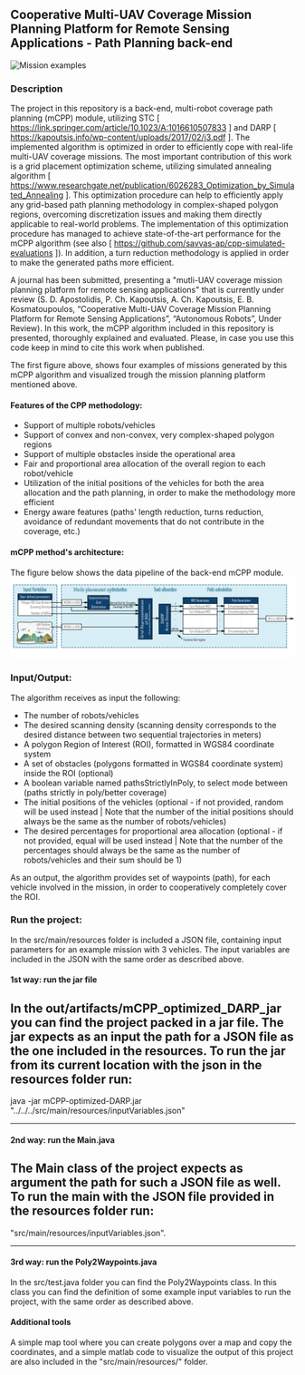 ## Cooperative Multi-UAV Coverage Mission Planning Platform for Remote Sensing Applications - Path Planning back-end


![Mission examples](cover.png)


### Description
The project in this repository is a back-end, multi-robot coverage path planning (mCPP) module, utilizing STC 
[ https://link.springer.com/article/10.1023/A:1016610507833 ] and DARP [ https://kapoutsis.info/wp-content/uploads/2017/02/j3.pdf ].
The implemented algorithm is optimized in order to efficiently cope with real-life multi-UAV coverage missions. The
most important contribution of this work is a grid placement optimization scheme, utilizing simulated annealing algorithm
[ https://www.researchgate.net/publication/6026283_Optimization_by_Simulated_Annealing ]. This optimization procedure can
help to efficiently apply any grid-based path planning methodology in complex-shaped polygon regions, overcoming discretization
issues and making them directly applicable to real-world problems. The implementation of this optimization procedure has
managed to achieve state-of-the-art performance for the mCPP algorithm (see also [ https://github.com/savvas-ap/cpp-simulated-evaluations ]).
In addition, a turn reduction methodology is applied in order to make the generated paths more efficient. 

A journal has been submitted, presenting a "mutli-UAV coverage mission planning platform for remote sensing applications"
that is currently under review (S. D. Apostolidis, P. Ch. Kapoutsis, A. Ch. Kapoutsis, E. B. Kosmatoupoulos, “Cooperative
Multi-UAV Coverage Mission Planning Platform for Remote Sensing Applications”, “Autonomous Robots”, Under Review). In 
this work, the mCPP algorithm included in this repository is presented, thoroughly explained and evaluated.  Please,
in case you use this code keep in mind to cite this work when published.

The first figure above, shows four examples of missions generated by this mCPP algorithm and visualized trough the mission
planning platform mentioned above.

#### Features of the CPP methodology:
- Support of multiple robots/vehicles
- Support of convex and non-convex, very complex-shaped polygon regions
- Support of multiple obstacles inside the operational area
- Fair and proportional area allocation of the overall region to each robot/vehicle
- Utilization of the initial positions of the vehicles for both the area allocation and the path planning, in order to make
the methodology more efficient
- Energy aware features (paths' length reduction, turns reduction, avoidance of redundant movements that do not contribute in the coverage, etc.)

#### mCPP method's architecture:
The figure below shows the data pipeline of the back-end mCPP module.
![Back-end architecture](backend.jpg)


### Input/Output:
The algorithm receives as input the following:
- The number of robots/vehicles
- The desired scanning density (scanning density corresponds to the desired distance between two sequential trajectories in meters)
- A polygon Region of Interest (ROI), formatted in WGS84 coordinate system
- A set of obstacles (polygons formatted in WGS84 coordinate system) inside the ROI (optional)
- A boolean variable named pathsStrictlyInPoly, to select mode between (paths strictly in poly/better coverage)
- The initial positions of the vehicles (optional - if not provided, random will be used instead | Note that the number 
  of the initial positions should always be the same as the number of robots/vehicles)
- The desired percentages for proportional area allocation (optional - if not provided, equal will be used instead | Note
  that the number of the percentages should always be the same as the number of robots/vehicles and their sum should be 1)

As an output, the algorithm provides set of waypoints (path), for each vehicle involved in the mission, in order
to cooperatively completely cover the ROI.

### Run the project:
In the src/main/resources folder is included a JSON file, containing input parameters for an example mission with 3 vehicles.
The input variables are included in the JSON with the same order as described above.

#### 1st way: run the jar file


In the out/artifacts/mCPP_optimized_DARP_jar you can find the project packed in a jar file. The jar expects as an input the path
for a JSON file as the one included in the resources. To run the jar from its current location with the json in the resources folder
run:
---

java -jar mCPP-optimized-DARP.jar "../../../src/main/resources/inputVariables.json"

---

#### 2nd way: run the Main.java

The Main class of the project expects as argument the path for such a JSON file as well. To run the main with the JSON file provided
in the resources folder run:
---

"src/main/resources/inputVariables.json".

---

#### 3rd way: run the Poly2Waypoints.java
In the src/test.java folder you can find the Poly2Waypoints class. In this class you can find the definition of some example
input variables to run the project, with the same order as described above.

#### Additional tools
A simple map tool where you can create polygons over a map and copy the coordinates, and a simple matlab code to visualize
the output of this project are also included in the "src/main/resources/" folder.